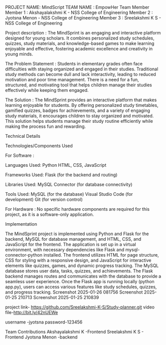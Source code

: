 PROJECT NAME: MindScript 
TEAM NAME : EmpowHer 
Team Member 
Member 1 : Akshayalakshmi K - NSS College of Engineering
Member 2 : Jyotsna Menon - NSS College of Engineering 
Member 3 : Sreelakshmi K S - NSS College of Engineering

Project description :
The MindSprint is an engaging and interactive platform designed for young scholars. It combines personalized study schedules, quizzes, study materials, and knowledge-based games to make learning enjoyable and effective, fostering academic excellence and creativity in young minds.

The Problem Statement :
Students in elementary grades often face difficulties with staying organized and engaged in their studies. Traditional study methods can become dull and lack interactivity, leading to reduced motivation and poor time management. There is a need for a fun, structured, and motivating tool that helps children manage their studies effectively while keeping them engaged.

The Solution :
The MindSprint provides an interactive platform that makes learning enjoyable for students. By offering personalized study timetables, gamified quizzes, badges for achievements, and a variety of engaging study materials, it encourages children to stay organized and motivated. This solution helps students manage their study routine efficiently while making the process fun and rewarding.

Technical Details

Technologies/Components Used

For Software :

Languages Used: Python HTML, CSS, JavaScript

Frameworks Used: Flask (for the backend and routing)

Libraries Used: MySQL Connector (for database connectivity)

Tools Used: MySQL (for the database) Visual Studio Code (for development) Git (for version control)

For Hardware : No specific hardware components are required for this project, as it is a software-only application.

Implementation

The MindSprint project is implemented using Python and Flask for the backend, MySQL for database management, and HTML, CSS, and JavaScript for the frontend. The application is set up in a virtual environment, with necessary dependencies like Flask and mysql-connector-python installed. The frontend utilizes HTML for page structure, CSS for styling with a responsive design, and JavaScript for interactive elements like quizzes, games, and dynamic progress tracking. The MySQL database stores user data, tasks, quizzes, and achievements. The Flask backend manages routes and communicates with the database to provide a seamless user experience. Once the Flask app is running locally (python app.py), users can access various features like study schedules, quizzes, and progress tracking.
Screenshot 2025-01-26 081756
Screenshot 2025-01-25 210713 
Screenshot 2025-01-25 210839

project link- https://github.com/Sreelakshmi-K-S/Study-planner.git
video file-http://bit.ly/42nUEWe

username -jyotsna 
password-123456

Team Contributions
Akshayalakshmi K -Frontend
Sreelakshmi K S - Frontend 
Jyotsna Menon -backend
